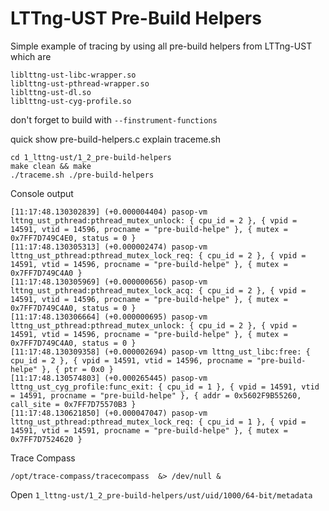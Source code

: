 # LTTng-UST Pre-Build Helpers

Simple example of tracing by using all pre-build helpers from LTTng-UST which are
```
liblttng-ust-libc-wrapper.so
liblttng-ust-pthread-wrapper.so
liblttng-ust-dl.so
liblttng-ust-cyg-profile.so
```
don't forget to build with `--finstrument-functions`

quick show pre-build-helpers.c
explain traceme.sh

```
cd 1_lttng-ust/1_2_pre-build-helpers
make clean && make
./traceme.sh ./pre-build-helpers
```

Console output
```
[11:17:48.130302839] (+0.000004404) pasop-vm lttng_ust_pthread:pthread_mutex_unlock: { cpu_id = 2 }, { vpid = 14591, vtid = 14596, procname = "pre-build-helpe" }, { mutex = 0x7FF7D749C4E0, status = 0 }
[11:17:48.130305313] (+0.000002474) pasop-vm lttng_ust_pthread:pthread_mutex_lock_req: { cpu_id = 2 }, { vpid = 14591, vtid = 14596, procname = "pre-build-helpe" }, { mutex = 0x7FF7D749C4A0 }
[11:17:48.130305969] (+0.000000656) pasop-vm lttng_ust_pthread:pthread_mutex_lock_acq: { cpu_id = 2 }, { vpid = 14591, vtid = 14596, procname = "pre-build-helpe" }, { mutex = 0x7FF7D749C4A0, status = 0 }
[11:17:48.130306664] (+0.000000695) pasop-vm lttng_ust_pthread:pthread_mutex_unlock: { cpu_id = 2 }, { vpid = 14591, vtid = 14596, procname = "pre-build-helpe" }, { mutex = 0x7FF7D749C4A0, status = 0 }
[11:17:48.130309358] (+0.000002694) pasop-vm lttng_ust_libc:free: { cpu_id = 2 }, { vpid = 14591, vtid = 14596, procname = "pre-build-helpe" }, { ptr = 0x0 }
[11:17:48.130574803] (+0.000265445) pasop-vm lttng_ust_cyg_profile:func_exit: { cpu_id = 1 }, { vpid = 14591, vtid = 14591, procname = "pre-build-helpe" }, { addr = 0x5602F9B55260, call_site = 0x7FF7D75570B3 }
[11:17:48.130621850] (+0.000047047) pasop-vm lttng_ust_pthread:pthread_mutex_lock_req: { cpu_id = 1 }, { vpid = 14591, vtid = 14591, procname = "pre-build-helpe" }, { mutex = 0x7FF7D7524620 }
```

Trace Compass
```
/opt/trace-compass/tracecompass  &> /dev/null &
```
Open `1_lttng-ust/1_2_pre-build-helpers/ust/uid/1000/64-bit/metadata`

